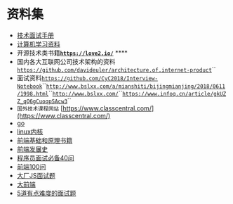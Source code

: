 # 资料集

* [技术面试手册](https://yangshun.github.io/tech-interview-handbook/introduction)
* [计算机学习资料](https://www.infoq.cn/article/DN33KP6pV05Av9NzCjfX)
* 开源技术类书籍[**`https://love2.io/`**](https://love2.io/) ****
* 国内各大互联网公司技术架构的资料[`https://github.com/davideuler/architecture.of.internet-product`](https://github.com/davideuler/architecture.of.internet-product)\`\`
* 面试资料[`https://github.com/CyC2018/Interview-Notebook`](https://github.com/CyC2018/Interview-Notebook)\`\`[`http://www.bslxx.com/a/mianshiti/bijingmianjing/2018/0611/1998.html`](http://www.bslxx.com/a/mianshiti/bijingmianjing/2018/0611/1998.html)\`\`[`http://www.bslxx.com/`](http://www.bslxx.com/)\`\`[`https://www.infoq.cn/article/gkUZZ_qQ6gCuoqpSAcw3`](https://www.infoq.cn/article/gkUZZ_qQ6gCuoqpSAcw3)\`\`
* `国外技术课程网站` [https://www.classcentral.com/](https://www.classcentral.com/)
* [go](https://gobyexample.com/)
* [linux内核](https://xinqiu.gitbooks.io/linux-insides-cn/content/Booting/linux-bootstrap-1.html)
* [前端基础和原理书籍](https://segmentfault.com/a/1190000017072371#articleHeader5)
* [前端发展史](https://juejin.im/post/5b5adc9b6fb9a04f9244555d#heading-17)
* [程序员面试必备40问](https://www.infoq.cn/article/vZk7zxYi8qgGLVCUP_q7)
* [前端100问](https://juejin.im/post/5d23e750f265da1b855c7bbe)
* [大厂JS面试题](https://www.infoq.cn/article/eOs*VkQsd44hAgfbxcBk)
* [大前端](https://static001.infoq.cn/resource/image/91/14/91110269578bbeb770cbca228e3d1114.jpg)
* [5道有点难度的面试题](https://www.infoq.cn/article/0NUjpxGrqRX6Ss01BLLE)



